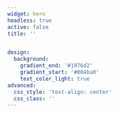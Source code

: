 ```yaml
---
widget: hero
headless: true
active: false
title: ''


design:
  background:
    gradient_end: '#1976d2'
    gradient_start: '#004ba0'
    text_color_light: true
advanced:
  css_style: 'text-align: center'
  css_class: ''
---
```


